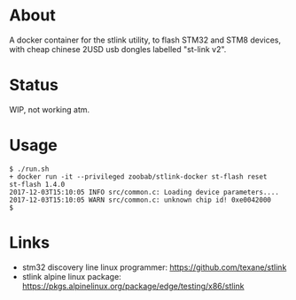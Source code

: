 About
=====

A docker container for the stlink utility, to flash STM32 and STM8 devices,
with cheap chinese 2USD usb dongles labelled "st-link v2".

Status
======

WIP, not working atm.

Usage
=====

```
$ ./run.sh
+ docker run -it --privileged zoobab/stlink-docker st-flash reset
st-flash 1.4.0
2017-12-03T15:10:05 INFO src/common.c: Loading device parameters....
2017-12-03T15:10:05 WARN src/common.c: unknown chip id! 0xe0042000
$ 
```

Links
=====

* stm32 discovery line linux programmer: https://github.com/texane/stlink
* stlink alpine linux package: https://pkgs.alpinelinux.org/package/edge/testing/x86/stlink

